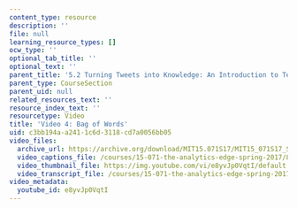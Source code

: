```yaml
---
content_type: resource
description: ''
file: null
learning_resource_types: []
ocw_type: ''
optional_tab_title: ''
optional_text: ''
parent_title: '5.2 Turning Tweets into Knowledge: An Introduction to Text Analytics'
parent_type: CourseSection
parent_uid: null
related_resources_text: ''
resource_index_text: ''
resourcetype: Video
title: 'Video 4: Bag of Words'
uid: c3bb194a-a241-1c6d-3118-cd7a0056bb05
video_files:
  archive_url: https://archive.org/download/MIT15.071S17/MIT15_071S17_Session_5.2.06_300k.mp4
  video_captions_file: /courses/15-071-the-analytics-edge-spring-2017/861773f7cbde545a9e54cf93593c5b98_e8yvJp0VqtI.vtt
  video_thumbnail_file: https://img.youtube.com/vi/e8yvJp0VqtI/default.jpg
  video_transcript_file: /courses/15-071-the-analytics-edge-spring-2017/ef01fda713787a6a7c148514aab785e5_e8yvJp0VqtI.pdf
video_metadata:
  youtube_id: e8yvJp0VqtI
---
```

